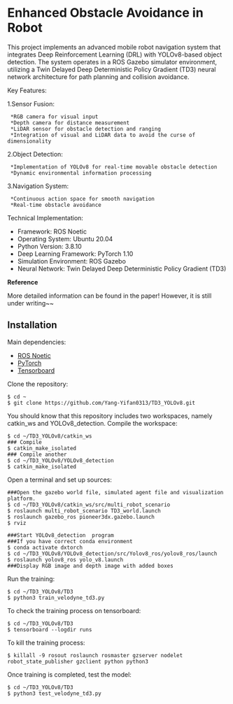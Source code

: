 # Enhanced Obstacle Avoidance in Robot


This project implements an advanced mobile robot navigation system that integrates Deep Reinforcement Learning (DRL) with YOLOv8-based object detection. The system operates in a ROS Gazebo simulator environment, utilizing a Twin Delayed Deep Deterministic Policy Gradient (TD3) neural network architecture for path planning and collision avoidance.

Key Features:

  1.Sensor Fusion:
  
     *RGB camera for visual input
     *Depth camera for distance measurement
     *LiDAR sensor for obstacle detection and ranging
     *Integration of visual and LiDAR data to avoid the curse of dimensionality

  2.Object Detection:

     *Implementation of YOLOv8 for real-time movable obstacle detection
     *Dynamic environmental information processing

  3.Navigation System:

     *Continuous action space for smooth navigation
     *Real-time obstacle avoidance


Technical Implementation:

  * Framework: ROS Noetic
  * Operating System: Ubuntu 20.04
  * Python Version: 3.8.10
  * Deep Learning Framework: PyTorch 1.10
  * Simulation Environment: ROS Gazebo
  * Neural Network: Twin Delayed Deep Deterministic Policy Gradient (TD3)




**Reference**


More detailed information can be found in the paper! However, it is still under writing~~

## Installation
Main dependencies: 

* [ROS Noetic](http://wiki.ros.org/noetic/Installation)
* [PyTorch](https://pytorch.org/get-started/locally/)
* [Tensorboard](https://github.com/tensorflow/tensorboard)

Clone the repository:
```shell
$ cd ~
$ git clone https://github.com/Yang-Yifan0313/TD3_YOLOv8.git
```

You should know that this repository includes two workspaces, namely catkin_ws and YOLOv8_detection.
Compile the workspace:
```shell
$ cd ~/TD3_YOLOv8/catkin_ws
### Compile
$ catkin_make_isolated
### Compile another
$ cd ~/TD3_YOLOv8/YOLOv8_detection
$ catkin_make_isolated
```

Open a terminal and set up sources:
```shell
###Open the gazebo world file, simulated agent file and visualization platform.
$ cd ~/TD3_YOLOv8/catkin_ws/src/multi_robot_scenario
$ roslaunch multi_robot_scenario TD3_world.launch  
$ roslaunch gazebo_ros pioneer3dx.gazebo.launch
$ rviz

###Start YOLOv8_detection  program
###If you have correct conda environment
$ conda activate dxtorch
$ cd ~/TD3_YOLOv8/YOLOv8_detection/src/Yolov8_ros/yolov8_ros/launch
$ roslaunch yolov8_ros yolo_v8.launch
###Display RGB image and depth image with added boxes 
```

Run the training:
```shell
$ cd ~/TD3_YOLOv8/TD3
$ python3 train_velodyne_td3.py
```

To check the training process on tensorboard:
```shell
$ cd ~/TD3_YOLOv8/TD3
$ tensorboard --logdir runs
```

To kill the training process:
```shell
$ killall -9 rosout roslaunch rosmaster gzserver nodelet robot_state_publisher gzclient python python3
```

Once training is completed, test the model:
```shell
$ cd ~/TD3_YOLOv8/TD3
$ python3 test_velodyne_td3.py
```




